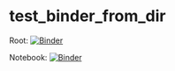 # test_binder_from_dir

Root:
[![Binder](https://mybinder.org/badge_logo.svg)](https://mybinder.org/v2/gh/RobinL/test_binder_from_dir/HEAD?labpath=docs%2Fdemos%2Ftutorials%2F03_Blocking.ipynb)


Notebook:
[![Binder](https://mybinder.org/badge_logo.svg)](https://mybinder.org/v2/gh/RobinL/test_binder_from_dir/HEAD?urlpath=https%3A%2F%2Fgithub.com%2FRobinL%2Ftest_binder_from_dir%2Fblob%2Fmain%2Fdocs%2Fdemos%2Ftutorials%2F00_Tutorial_Introduction.ipynb)
